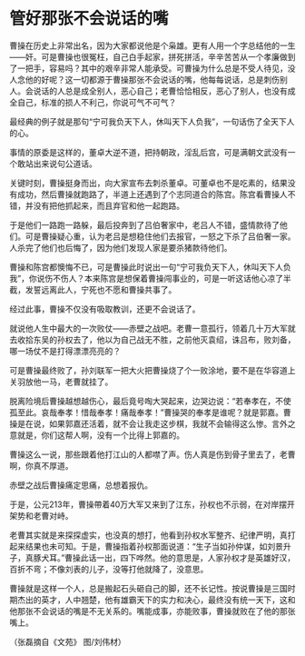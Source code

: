 # 管好那张不会说话的嘴

曹操在历史上非常出名，因为大家都说他是个枭雄。更有人用一个字总结他的一生——奸。可是曹操也很冤枉，自己白手起家，拼死拼活，辛辛苦苦从一个孝廉做到了一把手，容易吗？其中的艰辛非常人能承受。可曹操为什么总是不受人待见，没人念他的好呢？这一切都源于曹操那张不会说话的嘴，他每每说话，总是刺伤别人。会说话的人总是成全别人，恶心自己；老曹恰恰相反，恶心了别人，也没有成全自己，标准的损人不利己，你说可气不可气？ 

最经典的例子就是那句“宁可我负天下人，休叫天下人负我”，一句话伤了全天下人的心。 

事情的原委是这样的，董卓大逆不道，把持朝政，淫乱后宫，可是满朝文武没有一个敢站出来说句公道话。 

关键时刻，曹操挺身而出，向大家宣布去刺杀董卓。可董卓也不是吃素的，结果没有成功，然后曹操就跑路了，半道上还遇到了个志同道合的陈宫。陈宫看曹操人不错，并没有把他抓起来，而且弃官和他一起跑路。 

于是他们一路跑一路躲，最后投奔到了吕伯奢家中，老吕人不错，盛情款待了他们。可是曹操疑心重，认为老吕是想稳住他们去报官，一怒之下杀了吕伯奢一家。人杀完了他们也后悔了，因为他们发现人家是要杀猪款待他们。 

曹操和陈宫都懊悔不已，可是曹操此时说出一句“宁可我负天下人，休叫天下人负我”，你说伤不伤人？本来陈宫是想保着曹操闯事业的，可是一听这话他心凉了半截，发誓远离此人，宁死也不愿和曹操共事了。 

经过此事，曹操不仅没有吸取教训，还更不会说话了。 

就说他人生中最大的一次败仗——赤壁之战吧。老曹一意孤行，领着几十万大军就去收拾东吴的孙权去了，他以为自己战无不胜，之前他灭袁绍，诛吕布，败刘备，哪一场仗不是打得漂漂亮亮的？ 

可是曹操最终败了，孙刘联军一把大火把曹操烧了个一败涂地，要不是在华容道上关羽放他一马，老曹就挂了。 

脱离险境后曹操越想越伤心，最后竟号啕大哭起来，边哭边说：“若奉孝在，不使孤至此。哀哉奉孝！惜哉奉孝！痛哉奉孝！”曹操哭的奉孝是谁呢？就是郭嘉。曹操是在说，如果郭嘉还活着，就不会让我走这步棋，我就不会输得这么惨。言外之意就是，你们这帮人啊，没有一个比得上郭嘉的。 

曹操这么一说，那些跟着他打江山的人都噤了声。伤人真是伤到骨子里去了，老曹啊，你真不厚道。 

赤壁之战后曹操痛定思痛，总想着报仇。 

于是，公元213年，曹操帶着40万大军又来到了江东，孙权也不示弱，在对岸摆开架势和老曹对峙。 

老曹其实就是来探探虚实，也没真的想打，他看到孙权水军整齐、纪律严明，真打起来结果也未可知。于是，曹操指着孙权那面说道：“生子当如孙仲谋，如刘景升子，真豚犬耳。”曹操此话一出，四下哗然。他的意思是，人家孙权才是英雄好汉，百折不弯；不像刘表的儿子，没等打他就降了，没意思。 

曹操就是这样一个人，总是搬起石头砸自己的脚，还不长记性。按说曹操是三国时期杰出的英才，人中翘楚，他有雄霸天下的实力和决心，最终没有统一天下，这和他那张不会说话的嘴是不无关系的。嘴能成事，亦能败事，曹操就败在了他的那张嘴上。 

（张磊摘自《文苑》 图/刘伟材）
